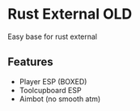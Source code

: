 # Rust External OLD
Easy base for rust external
## Features
- Player ESP (BOXED)
- Toolcupboard ESP
- Aimbot (no smooth atm)


